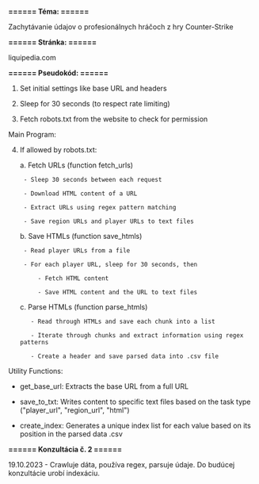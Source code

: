 **====== Téma: ======**

Zachytávanie údajov o profesionálnych hráčoch z hry Counter-Strike 

**====== Stránka: ======**

liquipedia.com 

**====== Pseudokód: ======**

1. Set initial settings like base URL and headers

2. Sleep for 30 seconds (to respect rate limiting)

3. Fetch robots.txt from the website to check for permission


Main Program:

4. If allowed by robots.txt:
    
    a. Fetch URLs (function fetch_urls)
   
        - Sleep 30 seconds between each request
   
        - Download HTML content of a URL
   
        - Extract URLs using regex pattern matching
   
        - Save region URLs and player URLs to text files
   
    b. Save HTMLs (function save_htmls)
   
        - Read player URLs from a file
   
        - For each player URL, sleep for 30 seconds, then
   
            - Fetch HTML content
   
            - Save HTML content and the URL to text files
   
     c. Parse HTMLs (function parse_htmls)
   
          - Read through HTMLs and save each chunk into a list
   
          - Iterate through chunks and extract information using regex patterns
   
          - Create a header and save parsed data into .csv file

Utility Functions:

- get_base_url: Extracts the base URL from a full URL

- save_to_txt: Writes content to specific text files based on the task type ("player_url", "region_url", "html")

- create_index: Generates a unique index list for each value based on its position in the parsed data .csv

**====== Konzultácia č. 2 ======**

19.10.2023 - Crawluje dáta, používa regex, parsuje údaje. Do budúcej konzultácie urobí indexáciu.
